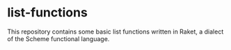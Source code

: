 # list-functions

This repository contains some basic list functions written in Raket, a dialect of the Scheme functional language. 
